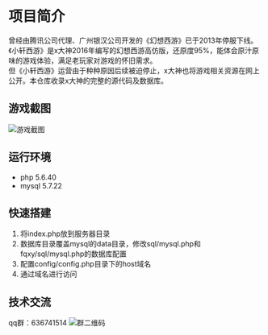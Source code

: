 # 项目简介
曾经由腾讯公司代理、广州银汉公司开发的《幻想西游》已于2013年停服下线。《小轩西游》是x大神2016年编写的幻想西游高仿版，还原度95%，能体会原汁原味的游戏体验，满足老玩家对游戏的怀旧需求。  
但《小轩西游》运营由于种种原因后续被迫停止，x大神也将游戏相关资源在网上公开。本仓库收录x大神的完整的源代码及数据库。

## 游戏截图
![游戏截图](images/xiyou-home.jpg)

## 运行环境
- php 5.6.40
- mysql 5.7.22

## 快速搭建
1. 将index.php放到服务器目录
1. 数据库目录覆盖mysql的data目录，修改sql/mysql.php和fqxy/sql/mysql.php的数据库配置
1. 配置config/config.php目录下的host域名
1. 通过域名进行访问

## 技术交流
qq群：636741514 
![群二维码](images/qqqun.jpg)

